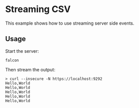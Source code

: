 # Streaming CSV

This example shows how to use streaming server side events.

## Usage

Start the server:

```
falcon
```

Then stream the output:

```
> curl --insecure -N https://localhost:9292
Hello,World
Hello,World
Hello,World
Hello,World
Hello,World
```
